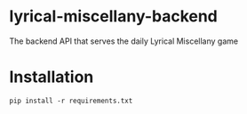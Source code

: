 # lyrical-miscellany-backend
The backend API that serves the daily Lyrical Miscellany game

# Installation
```
pip install -r requirements.txt
```